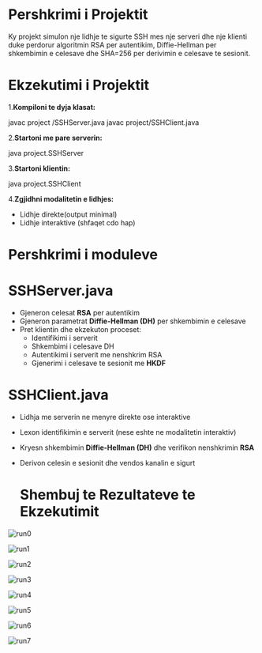 # Pershkrimi i Projektit

Ky projekt simulon nje lidhje te sigurte SSH mes nje serveri dhe nje klienti duke perdorur algoritmin RSA per autentikim, Diffie-Hellman per shkembimin e celesave dhe SHA=256 per derivimin e celesave te sesionit.

# Ekzekutimi i Projektit

1.**Kompiloni te dyja klasat:**

  javac project /SSHServer.java
  javac project/SSHClient.java

2.**Startoni me pare serverin:**

  java project.SSHServer

3.**Startoni klientin:**

  java project.SSHClient

4.**Zgjidhni modalitetin e lidhjes:**

  - Lidhje direkte(output minimal)
  - Lidhje interaktive (shfaqet cdo hap)


# Pershkrimi i moduleve 

# SSHServer.java
- Gjeneron celesat **RSA** per autentikim
- Gjeneron parametrat **Diffie-Hellman (DH)** per shkembimin e celesave
- Pret klientin dhe ekzekuton proceset:
   - Identifikimi i serverit
   - Shkembimi i celesave DH
   - Autentikimi i serverit me nenshkrim RSA
   - Gjenerimi i celesave te sesionit me **HKDF**

# SSHClient.java
- Lidhja me serverin ne menyre direkte ose interaktive
- Lexon identifikimin e serverit (nese eshte ne modalitetin interaktiv)
- Kryesn shkembimin **Diffie-Hellman (DH)** dhe verifikon nenshkrimin **RSA**
- Derivon celesin e sesionit dhe vendos kanalin e sigurt

  # Shembuj te Rezultateve te Ekzekutimit

  
  
![run0](https://github.com/user-attachments/assets/a2e12187-ff49-4201-b1b6-3b4680e3aee8)


![run1](https://github.com/user-attachments/assets/98d092e8-9349-498c-93e5-ad687b143d07)


![run2](https://github.com/user-attachments/assets/404db16f-50bb-4caa-981e-21bb9d638d11)


![run3](https://github.com/user-attachments/assets/14b57d09-1b3a-4c85-8f65-b6c32e07b36c)


![run4](https://github.com/user-attachments/assets/ae011b57-8ecf-4b21-9b46-0dd90e3c5efe)


![run5](https://github.com/user-attachments/assets/ed0591a7-f274-4eb0-8c04-220167aaa3fd)


![run6](https://github.com/user-attachments/assets/53066fe3-406c-4702-b181-45532ffde0b0)


![run7](https://github.com/user-attachments/assets/07bf8623-46ad-4fbf-ad0b-15cc4be428c2)









